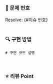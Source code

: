 ### 🚀 문제 번호
Resolve: {#이슈 번호}  
<br/>

### 🔍 구현 방법
<!-- 문제를 해결한 구체적인 방법을 설명해주세요. -->
```
# 구현 코드 설명
```
<br/>

### ⭐️ 리뷰 Point
<!-- 이 PR에 대한 논의하고 싶은 사항이나 리뷰어에게 특별히 확인 요청하고 싶은 부분 등을 적어주세요. -->


